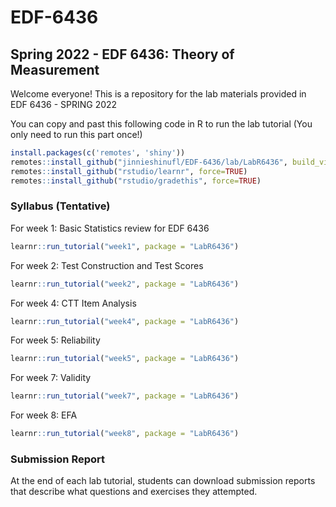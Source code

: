 # EDF-6436

## Spring 2022 - EDF 6436: Theory of Measurement 

Welcome everyone! This is a repository for the lab materials provided in EDF 6436 - SPRING 2022


You can copy and past this following code in R to run the lab tutorial (You only need to run this part once!) 
```r
install.packages(c('remotes', 'shiny'))
remotes::install_github("jinnieshinufl/EDF-6436/lab/LabR6436", build_vignettess = TRUE)
remotes::install_github("rstudio/learnr", force=TRUE)
remotes::install_github("rstudio/gradethis", force=TRUE)
```
### Syllabus (Tentative)
For week 1: Basic Statistics review for EDF 6436 

```r
learnr::run_tutorial("week1", package = "LabR6436")
```

For week 2: Test Construction and Test Scores 

```r
learnr::run_tutorial("week2", package = "LabR6436")
```

For week 4: CTT Item Analysis 

```r
learnr::run_tutorial("week4", package = "LabR6436")
```
For week 5: Reliability 

```r
learnr::run_tutorial("week5", package = "LabR6436")
```
For week 7: Validity

```r
learnr::run_tutorial("week7", package = "LabR6436")
```

For week 8: EFA

```r
learnr::run_tutorial("week8", package = "LabR6436")
```

### Submission Report 
At the end of each lab tutorial, students can download submission reports that describe what questions and exercises they attempted. 


